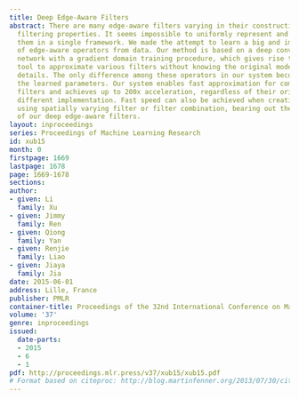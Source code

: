 ```yaml
---
title: Deep Edge-Aware Filters
abstract: There are many edge-aware filters varying in their construction forms and
  filtering properties. It seems impossible to uniformly represent and accelerate
  them in a single framework. We made the attempt to learn a big and important family
  of edge-aware operators from data. Our method is based on a deep convolutional neural
  network with a gradient domain training procedure, which gives rise to a powerful
  tool to approximate various filters without knowing the original models and implementation
  details. The only difference among these operators in our system becomes merely
  the learned parameters. Our system enables fast approximation for complex edge-aware
  filters and achieves up to 200x acceleration, regardless of their originally very
  different implementation. Fast speed can also be achieved when creating new effects
  using spatially varying filter or filter combination, bearing out the effectiveness
  of our deep edge-aware filters.
layout: inproceedings
series: Proceedings of Machine Learning Research
id: xub15
month: 0
firstpage: 1669
lastpage: 1678
page: 1669-1678
sections: 
author:
- given: Li
  family: Xu
- given: Jimmy
  family: Ren
- given: Qiong
  family: Yan
- given: Renjie
  family: Liao
- given: Jiaya
  family: Jia
date: 2015-06-01
address: Lille, France
publisher: PMLR
container-title: Proceedings of the 32nd International Conference on Machine Learning
volume: '37'
genre: inproceedings
issued:
  date-parts:
  - 2015
  - 6
  - 1
pdf: http://proceedings.mlr.press/v37/xub15/xub15.pdf
# Format based on citeproc: http://blog.martinfenner.org/2013/07/30/citeproc-yaml-for-bibliographies/
---
```

